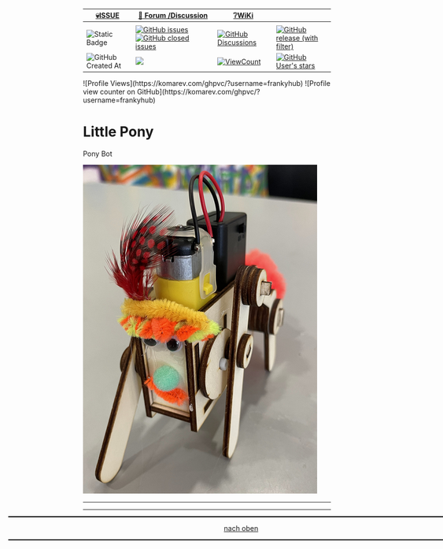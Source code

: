 <a name="oben"></a>

<div align="center">

|[:skull:ISSUE](https://github.com/frankyhub/Little_Pony/issues?q=is%3Aissue)|[:speech_balloon: Forum /Discussion](https://github.com/frankyhub/Little_Pony/discussions)|[:grey_question:WiKi](https://github.com/frankyhub/Little_Pony/wiki)||
|--|--|--|--|
| | | | |
|![Static Badge](https://img.shields.io/badge/RepoNr.:-%2052-blue)|<a href="https://github.com/frankyhub/Little_Pony/issues">![GitHub issues](https://img.shields.io/github/issues/frankyhub/Little_Pony)![GitHub closed issues](https://img.shields.io/github/issues-closed/frankyhub/Little_Pony)|<a href="https://github.com/frankyhub/Little_Pony/discussions">![GitHub Discussions](https://img.shields.io/github/discussions/frankyhub/Little_Pony)|<a href="https://github.com/frankyhub/Little_Pony/releases">![GitHub release (with filter)](https://img.shields.io/github/v/release/frankyhub/Little_Pony)|
|![GitHub Created At](https://img.shields.io/github/created-at/frankyhub/Little_Pony)| <a href="https://github.com/frankyhub/Little_Pony/pulse" alt="Activity"><img src="https://img.shields.io/github/commit-activity/m/badges/shields" />| <a href="https://github.com/frankyhub/Little_Pony/graphs/traffic"><img alt="ViewCount" src="https://views.whatilearened.today/views/github/frankyhub/github-clone-count-badge.svg">  |<a href="https://github.com/frankyhub?tab=stars"> ![GitHub User's stars](https://img.shields.io/github/stars/frankyhub)|
</div>
![Profile Views](https://komarev.com/ghpvc/?username=frankyhub)
![Profile view counter on GitHub](https://komarev.com/ghpvc/?username=frankyhub)


# Little Pony
Pony Bot

![Little_Pony](/pic/IMG_9603.png)


---

<div style="position:absolute; left:2cm; ">   
<ol class="breadcrumb" style="border-top: 2px solid black;border-bottom:2px solid black; height: 45px; width: 900px;"> <p align="center"><a href="#oben">nach oben</a></p></ol>
</div>  

---
